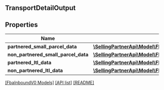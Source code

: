 ## TransportDetailOutput

## Properties

Name | Type | Description | Notes
------------ | ------------- | ------------- | -------------
**partnered_small_parcel_data** | [**\SellingPartnerApi\Model\FbaInboundV0\PartneredSmallParcelDataOutput**](PartneredSmallParcelDataOutput.md) |  | [optional]
**non_partnered_small_parcel_data** | [**\SellingPartnerApi\Model\FbaInboundV0\NonPartneredSmallParcelDataOutput**](NonPartneredSmallParcelDataOutput.md) |  | [optional]
**partnered_ltl_data** | [**\SellingPartnerApi\Model\FbaInboundV0\PartneredLtlDataOutput**](PartneredLtlDataOutput.md) |  | [optional]
**non_partnered_ltl_data** | [**\SellingPartnerApi\Model\FbaInboundV0\NonPartneredLtlDataOutput**](NonPartneredLtlDataOutput.md) |  | [optional]

[[FbaInboundV0 Models]](../) [[API list]](../../Api) [[README]](../../../README.md)
